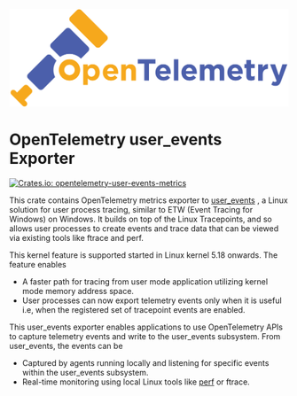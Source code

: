 ![OpenTelemetry — An observability framework for cloud-native software.][splash]

[splash]: https://raw.githubusercontent.com/open-telemetry/opentelemetry-rust/main/assets/logo-text.png

# OpenTelemetry user_events Exporter

[![Crates.io: opentelemetry-user-events-metrics](https://img.shields.io/crates/v/opentelemetry-user-events-metrics.svg)](https://crates.io/crates/opentelemetry-user-events-metrics)

This crate contains OpenTelemetry metrics exporter to
[user_events](https://docs.kernel.org/trace/user_events.html) , a Linux solution
for user process tracing, similar to ETW (Event Tracing for Windows) on Windows.
It builds on top of the Linux Tracepoints, and so allows user processes to
create events and trace data that can be viewed via existing tools like ftrace
and perf.

This kernel feature is supported started in Linux kernel 5.18 onwards. The feature enables

- A faster path for tracing from user mode application utilizing kernel mode memory address space.
- User processes can now export telemetry events only when it is useful i.e, when the registered set of tracepoint events are enabled.

 This user_events exporter enables applications to use OpenTelemetry APIs to capture telemetry events and write to the user_events subsystem. From user_events, the events can be
  
- Captured by agents running locally and listening for specific events within the user_events subsystem.
- Real-time monitoring using local Linux tools like [perf](https://perf.wiki.kernel.org/index.php/Main_Page) or ftrace.
